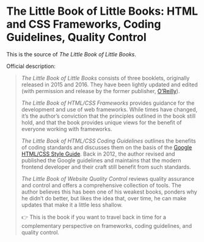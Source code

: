 # The Little Book of Little Books: HTML and CSS Frameworks, Coding Guidelines, Quality Control

This is the source of _The Little Book of Little Books_.

Official description:

> _The Little Book of Little Books_ consists of three booklets, originally released in 2015 and 2016. They have been lightly updated and edited (with permission and release by the former publisher, [O’Reilly](https://www.oreilly.com/)).
> 
> _The Little Book of HTML/CSS Frameworks_ provides guidance for the development and use of web frameworks. While times have changed, it’s the author’s conviction that the principles outlined in the book still hold, and that the book provides unique views for the benefit of everyone working with frameworks.
> 
> _The Little Book of HTML/CSS Coding Guidelines_ outlines the benefits of coding standards and discusses them on the basis of the [Google HTML/CSS Style Guide](https://google.github.io/styleguide/htmlcssguide.html). Back in 2012, the author revised and published the Google guidelines and maintains that the modern frontend developer and their craft still benefit from such standards. 
>
> _The Little Book of Website Quality Control_ reviews quality assurance and control and offers a comprehensive collection of tools. The author believes this has been one of his weakest books, ponders why he didn’t do better, but likes the idea that, over time, he can make updates that make it a little less shallow.
>
> 👉 This is the book if you want to travel back in time for a complementary perspective on frameworks, coding guidelines, and quality control.